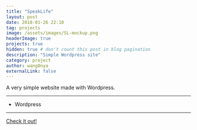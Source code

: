 ```yaml
---
title: "SpeakLife"
layout: post
date: 2018-01-26 22:10
tag: projects
image: /assets/images/SL-mockup.png
headerImage: true
projects: true
hidden: true # don't count this post in blog pagination
description: "Simple Wordpress site"
category: project
author: wang0nya
externalLink: false
---
```


A very simple website made with Wordpress.

---

- Wordpress

---

<a href="http://speaklife.co.ke/" target="_blank">Check it out!</a>

